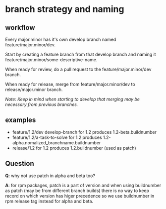 # branch strategy and naming

## workflow
Every major.minor has it's own develop branch named feature/major.minor/dev.

Start by creating a feature branch from that develop branch and naming it feature/major.minor/some-descriptive-name. 

When ready for review, do a pull request to the feature/major.minor/dev branch.

When ready for release, merge from feature/major.minor/dev to release/major.minor branch.

*Note: Keep in mind when starting to develop that merging may be necessary from previous branches.*

## examples
- feature/1.2/dev develop-branch for 1.2 produces 1.2-beta.buildnumber
- feature/1.2/a-task-to-solve for 1.2 produces 1.2-alpha.nomalized_branchname.buildnumber
- release/1.2 for 1.2 produces 1.2.buildnumber (used as patch)

## Question
**Q**: why not use patch in alpha and beta too?

**A**: for rpm packages, patch is a part of version and when using buildnumber as patch (may be from different branch builds) there is no way to keep record on which version has higer precedence so we use buildnumber in rpm release tag instead for alpha and beta.